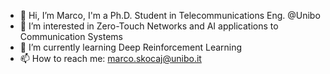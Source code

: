 - 👋 Hi, I’m Marco, I'm a Ph.D. Student in Telecommunications Eng. @Unibo
- 👀 I’m interested in Zero-Touch Networks and AI applications to Communication Systems
- 🌱 I’m currently learning Deep Reinforcement Learning
- 📫 How to reach me: marco.skocaj@unibo.it

<!---
mscotch/mscotch is a ✨ special ✨ repository because its `README.md` (this file) appears on your GitHub profile.
You can click the Preview link to take a look at your changes.
--->
